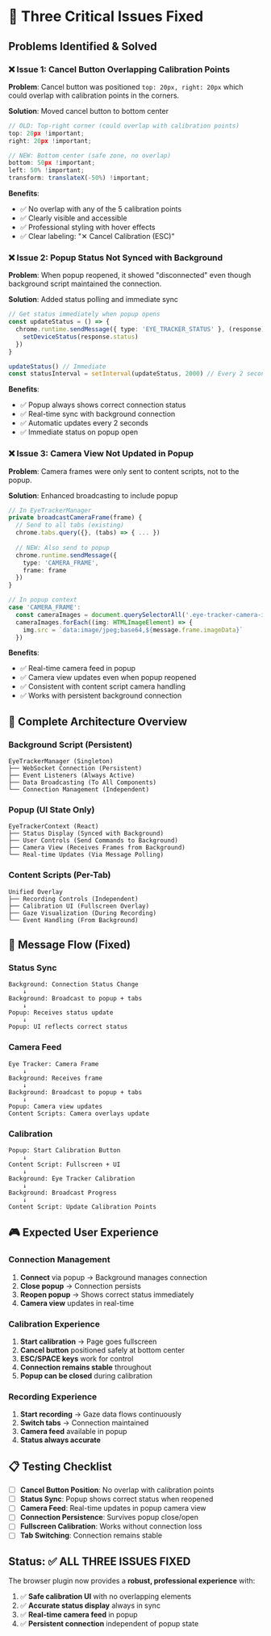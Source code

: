 # 🔧 Three Critical Issues Fixed

## Problems Identified & Solved

### ❌ **Issue 1: Cancel Button Overlapping Calibration Points**

**Problem**: Cancel button was positioned `top: 20px, right: 20px` which could overlap with calibration points in the corners.

**Solution**: Moved cancel button to bottom center
```typescript
// OLD: Top-right corner (could overlap with calibration points)
top: 20px !important;
right: 20px !important;

// NEW: Bottom center (safe zone, no overlap)
bottom: 50px !important;
left: 50% !important;
transform: translateX(-50%) !important;
```

**Benefits**:
- ✅ No overlap with any of the 5 calibration points
- ✅ Clearly visible and accessible
- ✅ Professional styling with hover effects
- ✅ Clear labeling: "✕ Cancel Calibration (ESC)"

### ❌ **Issue 2: Popup Status Not Synced with Background**

**Problem**: When popup reopened, it showed "disconnected" even though background script maintained the connection.

**Solution**: Added status polling and immediate sync
```typescript
// Get status immediately when popup opens
const updateStatus = () => {
  chrome.runtime.sendMessage({ type: 'EYE_TRACKER_STATUS' }, (response) => {
    setDeviceStatus(response.status)
  })
}

updateStatus() // Immediate
const statusInterval = setInterval(updateStatus, 2000) // Every 2 seconds
```

**Benefits**:
- ✅ Popup always shows correct connection status
- ✅ Real-time sync with background connection
- ✅ Automatic updates every 2 seconds
- ✅ Immediate status on popup open

### ❌ **Issue 3: Camera View Not Updated in Popup**

**Problem**: Camera frames were only sent to content scripts, not to the popup.

**Solution**: Enhanced broadcasting to include popup
```typescript
// In EyeTrackerManager
private broadcastCameraFrame(frame) {
  // Send to all tabs (existing)
  chrome.tabs.query({}, (tabs) => { ... })
  
  // NEW: Also send to popup
  chrome.runtime.sendMessage({
    type: 'CAMERA_FRAME',
    frame: frame
  })
}

// In popup context
case 'CAMERA_FRAME':
  const cameraImages = document.querySelectorAll('.eye-tracker-camera-image')
  cameraImages.forEach((img: HTMLImageElement) => {
    img.src = `data:image/jpeg;base64,${message.frame.imageData}`
  })
```

**Benefits**:
- ✅ Real-time camera feed in popup
- ✅ Camera view updates even when popup reopened
- ✅ Consistent with content script camera handling
- ✅ Works with persistent background connection

## 🎯 Complete Architecture Overview

### **Background Script (Persistent)**
```
EyeTrackerManager (Singleton)
├── WebSocket Connection (Persistent)
├── Event Listeners (Always Active)
├── Data Broadcasting (To All Components)
└── Connection Management (Independent)
```

### **Popup (UI State Only)**
```
EyeTrackerContext (React)
├── Status Display (Synced with Background)
├── User Controls (Send Commands to Background)
├── Camera View (Receives Frames from Background)
└── Real-time Updates (Via Message Polling)
```

### **Content Scripts (Per-Tab)**
```
Unified Overlay
├── Recording Controls (Independent)
├── Calibration UI (Fullscreen Overlay)
├── Gaze Visualization (During Recording)
└── Event Handling (From Background)
```

## 🔄 Message Flow (Fixed)

### **Status Sync**
```
Background: Connection Status Change
    ↓
Background: Broadcast to popup + tabs
    ↓
Popup: Receives status update
    ↓
Popup: UI reflects correct status
```

### **Camera Feed**
```
Eye Tracker: Camera Frame
    ↓
Background: Receives frame
    ↓
Background: Broadcast to popup + tabs
    ↓
Popup: Camera view updates
Content Scripts: Camera overlays update
```

### **Calibration**
```
Popup: Start Calibration Button
    ↓
Content Script: Fullscreen + UI
    ↓
Background: Eye Tracker Calibration
    ↓
Background: Broadcast Progress
    ↓
Content Script: Update Calibration Points
```

## 🎮 Expected User Experience

### **Connection Management**
1. **Connect** via popup → Background manages connection
2. **Close popup** → Connection persists
3. **Reopen popup** → Shows correct status immediately
4. **Camera view** updates in real-time

### **Calibration Experience**
1. **Start calibration** → Page goes fullscreen
2. **Cancel button** positioned safely at bottom center
3. **ESC/SPACE keys** work for control
4. **Connection remains stable** throughout
5. **Popup can be closed** during calibration

### **Recording Experience**
1. **Start recording** → Gaze data flows continuously
2. **Switch tabs** → Connection maintained
3. **Camera feed** available in popup
4. **Status always accurate**

## 📋 Testing Checklist

- [ ] **Cancel Button Position**: No overlap with calibration points
- [ ] **Status Sync**: Popup shows correct status when reopened
- [ ] **Camera Feed**: Real-time updates in popup camera view
- [ ] **Connection Persistence**: Survives popup close/open
- [ ] **Fullscreen Calibration**: Works without connection loss
- [ ] **Tab Switching**: Connection remains stable

## Status: ✅ ALL THREE ISSUES FIXED

The browser plugin now provides a **robust, professional experience** with:
1. ✅ **Safe calibration UI** with no overlapping elements
2. ✅ **Accurate status display** always in sync
3. ✅ **Real-time camera feed** in popup
4. ✅ **Persistent connection** independent of popup state
